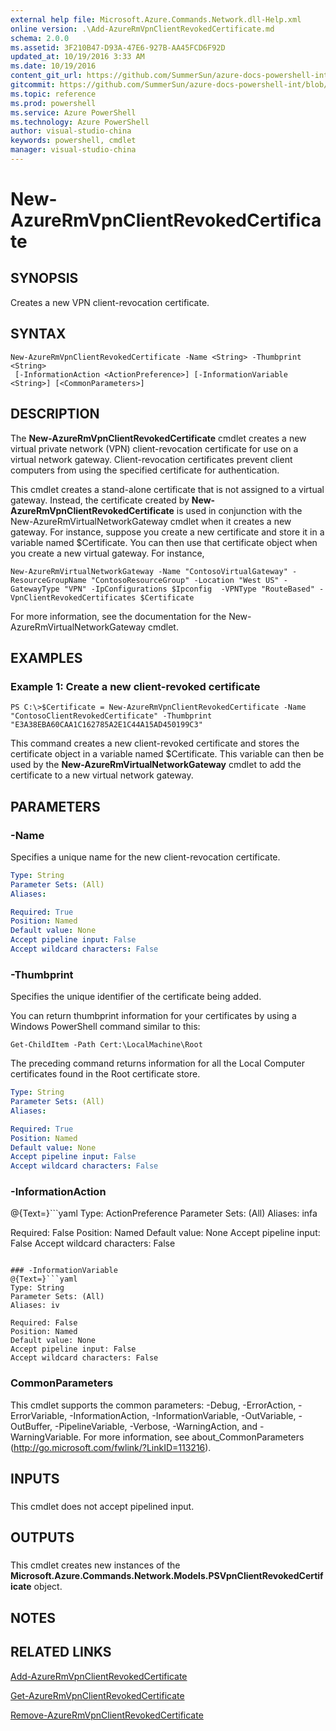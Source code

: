 ```yaml
---
external help file: Microsoft.Azure.Commands.Network.dll-Help.xml
online version: .\Add-AzureRmVpnClientRevokedCertificate.md
schema: 2.0.0
ms.assetid: 3F210B47-D93A-47E6-927B-AA45FCD6F92D
updated_at: 10/19/2016 3:33 AM
ms.date: 10/19/2016
content_git_url: https://github.com/SummerSun/azure-docs-powershell-int/blob/master/azureps-cmdlets-docs/ResourceManager/AzureRM.Network/v2.1.0/New-AzureRmVpnClientRevokedCertificate.md
gitcommit: https://github.com/SummerSun/azure-docs-powershell-int/blob/c0d1e448da01261236e9ece01ca5c2a98effbf31/azureps-cmdlets-docs/ResourceManager/AzureRM.Network/v2.1.0/New-AzureRmVpnClientRevokedCertificate.md
ms.topic: reference
ms.prod: powershell
ms.service: Azure PowerShell
ms.technology: Azure PowerShell
author: visual-studio-china
keywords: powershell, cmdlet
manager: visual-studio-china
---
```


# New-AzureRmVpnClientRevokedCertificate

## SYNOPSIS
Creates a new VPN client-revocation certificate.

## SYNTAX

```
New-AzureRmVpnClientRevokedCertificate -Name <String> -Thumbprint <String>
 [-InformationAction <ActionPreference>] [-InformationVariable <String>] [<CommonParameters>]
```

## DESCRIPTION
The **New-AzureRmVpnClientRevokedCertificate** cmdlet creates a new virtual private network (VPN) client-revocation certificate for use on a virtual network gateway.
Client-revocation certificates prevent client computers from using the specified certificate for authentication.

This cmdlet creates a stand-alone certificate that is not assigned to a virtual gateway.
Instead, the certificate created by **New-AzureRmVpnClientRevokedCertificate** is used in conjunction with the New-AzureRmVirtualNetworkGateway cmdlet when it creates a new gateway.
For instance, suppose you create a new certificate and store it in a variable named $Certificate.
You can then use that certificate object when you create a new virtual gateway.
For instance,

`New-AzureRmVirtualNetworkGateway -Name "ContosoVirtualGateway" -ResourceGroupName "ContosoResourceGroup" -Location "West US" -GatewayType "VPN" -IpConfigurations $Ipconfig  -VPNType "RouteBased" -VpnClientRevokedCertificates $Certificate`

For more information, see the documentation for the New-AzureRmVirtualNetworkGateway cmdlet.

## EXAMPLES

### Example 1: Create a new client-revoked certificate
```
PS C:\>$Certificate = New-AzureRmVpnClientRevokedCertificate -Name "ContosoClientRevokedCertificate" -Thumbprint "E3A38EBA60CAA1C162785A2E1C44A15AD450199C3"
```

This command creates a new client-revoked certificate and stores the certificate object in a variable named $Certificate.
This variable can then be used by the **New-AzureRmVirtualNetworkGateway** cmdlet to add the certificate to a new virtual network gateway.

## PARAMETERS

### -Name
Specifies a unique name for the new client-revocation certificate.

```yaml
Type: String
Parameter Sets: (All)
Aliases: 

Required: True
Position: Named
Default value: None
Accept pipeline input: False
Accept wildcard characters: False
```

### -Thumbprint
Specifies the unique identifier of the certificate being added.

You can return thumbprint information for your certificates by using a Windows PowerShell command similar to this:

`Get-ChildItem -Path Cert:\LocalMachine\Root`

The preceding command returns information for all the Local Computer certificates found in the Root certificate store.

```yaml
Type: String
Parameter Sets: (All)
Aliases: 

Required: True
Position: Named
Default value: None
Accept pipeline input: False
Accept wildcard characters: False
```

### -InformationAction
@{Text=}```yaml
Type: ActionPreference
Parameter Sets: (All)
Aliases: infa

Required: False
Position: Named
Default value: None
Accept pipeline input: False
Accept wildcard characters: False
```

### -InformationVariable
@{Text=}```yaml
Type: String
Parameter Sets: (All)
Aliases: iv

Required: False
Position: Named
Default value: None
Accept pipeline input: False
Accept wildcard characters: False
```

### CommonParameters
This cmdlet supports the common parameters: -Debug, -ErrorAction, -ErrorVariable, -InformationAction, -InformationVariable, -OutVariable, -OutBuffer, -PipelineVariable, -Verbose, -WarningAction, and -WarningVariable. For more information, see about_CommonParameters (http://go.microsoft.com/fwlink/?LinkID=113216).

## INPUTS

###  
This cmdlet does not accept pipelined input.

## OUTPUTS

###  
This cmdlet creates new instances of the **Microsoft.Azure.Commands.Network.Models.PSVpnClientRevokedCertificate** object.

## NOTES

## RELATED LINKS

[Add-AzureRmVpnClientRevokedCertificate](.\Add-AzureRmVpnClientRevokedCertificate.md)

[Get-AzureRmVpnClientRevokedCertificate](.\Get-AzureRmVpnClientRevokedCertificate.md)

[Remove-AzureRmVpnClientRevokedCertificate](.\Remove-AzureRmVpnClientRevokedCertificate.md)


